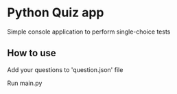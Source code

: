 # Python Quiz app

Simple console application to perform single-choice tests

## How to use

Add your questions to 'question.json' file

Run main.py